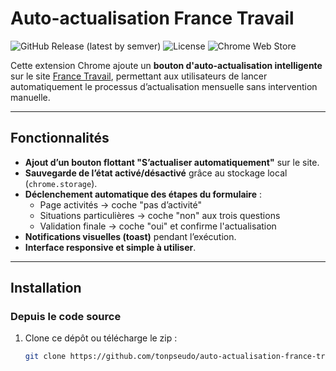 # Auto-actualisation France Travail

![GitHub Release (latest by semver)](https://img.shields.io/github/v/release/DorianABDS/france-travail-chrome-extension)
![License](https://img.shields.io/github/license/DorianABDS/france-travail-chrome-extension)
![Chrome Web Store](https://img.shields.io/chrome-web-store/v/nheggicfofogaeahlempbhgfefbpokbh)


Cette extension Chrome ajoute un **bouton d'auto-actualisation intelligente** sur le site [France Travail](https://www.francetravail.fr), permettant aux utilisateurs de lancer automatiquement le processus d’actualisation mensuelle sans intervention manuelle.

---

## Fonctionnalités

- **Ajout d’un bouton flottant "S’actualiser automatiquement"** sur le site.
- **Sauvegarde de l’état activé/désactivé** grâce au stockage local (`chrome.storage`).
- **Déclenchement automatique des étapes du formulaire** :
  - Page activités → coche "pas d’activité"
  - Situations particulières → coche "non" aux trois questions
  - Validation finale → coche "oui" et confirme l'actualisation
- **Notifications visuelles (toast)** pendant l’exécution.
- **Interface responsive et simple à utiliser**.

---

## Installation

### Depuis le code source

1. Clone ce dépôt ou télécharge le zip :
   ```bash
   git clone https://github.com/tonpseudo/auto-actualisation-france-travail.git